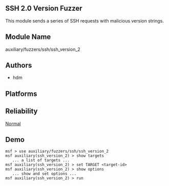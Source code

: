 ## SSH 2.0 Version Fuzzer

This module sends a series of SSH requests with malicious 
version strings.


## Module Name
auxiliary/fuzzers/ssh/ssh_version_2

## Authors
* hdm





## Platforms


## Reliability
[Normal](https://github.com/rapid7/metasploit-framework/wiki/Exploit-Ranking)

## Demo

```
msf > use auxiliary/fuzzers/ssh/ssh_version_2
msf auxiliary(ssh_version_2) > show targets
   ... a list of targets ...
msf auxiliary(ssh_version_2) > set TARGET <target-id>
msf auxiliary(ssh_version_2) > show options
   ... show and set options ...
msf auxiliary(ssh_version_2) > run
```
    
    